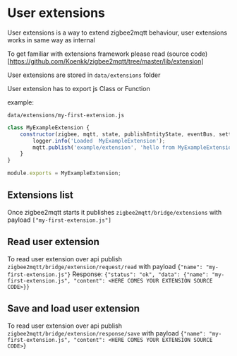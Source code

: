 # User extensions

User extensions is a way to extend zigbee2mqtt behaviour, user extensions works in same way as internal

To get familiar with  extensions framework please read (source code)[https://github.com/Koenkk/zigbee2mqtt/tree/master/lib/extension]

User extensions are stored in `data/extensions` folder

User extension has to export js Class or Function

example:

`data/extensions/my-first-extension.js`

```js
class MyExampleExtension {
    constructor(zigbee, mqtt, state, publishEntityState, eventBus, settings, logger) {
        logger.info('Loaded  MyExampleExtension');
        mqtt.publish('example/extension', 'hello from MyExampleExtension')
    }
}

module.exports = MyExampleExtension;
```

## Extensions list

Once zigbee2mqtt starts it publishes `zigbee2mqtt/bridge/extensions` with payload `["my-first-extension.js"]`

## Read user extension

To read user extension over api publish `zigbee2mqtt/bridge/extension/request/read` with payload `{"name": "my-first-extension.js"}`
Response: `{"status": "ok", "data": {"name": "my-first-extension.js", "content": <HERE COMES YOUR EXTENSION SOURCE CODE>}}`

## Save and load user extension

To read user extension over api publish `zigbee2mqtt/bridge/extension/response/save` with payload `{"name": "my-first-extension.js", "content": <HERE COMES YOUR EXTENSION SOURCE CODE>}`